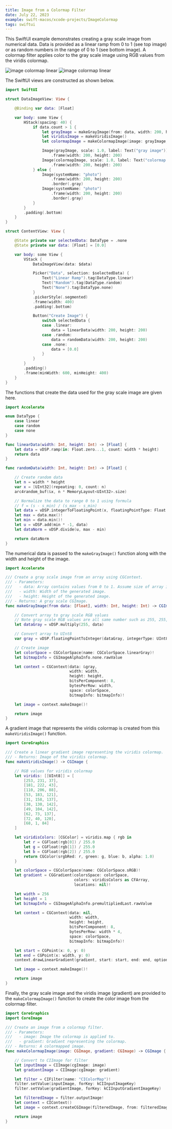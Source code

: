 ```yaml
---
title: Image from a Colormap Filter
date: July 22, 2023
example: swift-macos/xcode-projects/ImageColormap
tags: swiftui
---
```


This SwiftUI example demonstrates creating a gray scale image from numerical data. Data is provided as a linear ramp from 0 to 1 (see top image) or as random numbers in the range of 0 to 1 (see bottom image). A colormap filter applies color to the gray scale image using RGB values from the viridis colormap.

<img src="../../assets/images/swiftui-image-colormap-linear.png" style="max-width:600px;" alt="image colormap linear">

<img src="../../assets/images/swiftui-image-colormap-random.png" style="max-width:600px;" alt="image colormap linear">

The SwiftUI views are constructed as shown below.

```swift
import SwiftUI

struct DataImageView: View {

    @Binding var data: [Float]

    var body: some View {
        HStack(spacing: 40) {
            if data.count > 1 {
                let grayImage = makeGrayImage(from: data, width: 200, height: 200)
                let viridisImage = makeViridisImage()
                let colormapImage = makeColormapImage(image: grayImage, gradient: viridisImage)

                Image(grayImage, scale: 1.0, label: Text("gray image"))
                    .frame(width: 200, height: 200)
                Image(colormapImage, scale: 1.0, label: Text("colormap image"))
                    .frame(width: 200, height: 200)
            } else {
                Image(systemName: "photo")
                    .frame(width: 200, height: 200)
                    .border(.gray)
                Image(systemName: "photo")
                    .frame(width: 200, height: 200)
                    .border(.gray)
            }
        }
        .padding(.bottom)
    }
}

struct ContentView: View {

    @State private var selectedData: DataType = .none
    @State private var data: [Float] = [0.0]

    var body: some View {
        VStack {
            DataImageView(data: $data)

            Picker("Data", selection: $selectedData) {
                Text("Linear Ramp").tag(DataType.linear)
                Text("Random").tag(DataType.random)
                Text("None").tag(DataType.none)
            }
            .pickerStyle(.segmented)
            .frame(width: 400)
            .padding(.bottom)

            Button("Create Image") {
                switch selectedData {
                case .linear:
                    data = linearData(width: 200, height: 200)
                case .random:
                    data = randomData(width: 200, height: 200)
                case .none:
                    data = [0.0]
                }
            }
        }
        .padding()
        .frame(minWidth: 600, minHeight: 400)
    }
}
```

The functions that create the data used for the gray scale image are given here.

```swift
import Accelerate

enum DataType {
    case linear
    case random
    case none
}

func linearData(width: Int, height: Int) -> [Float] {
    let data = vDSP.ramp(in: Float.zero...1, count: width * height)
    return data
}

func randomData(width: Int, height: Int) -> [Float] {

    // Create random data
    let n = width * height
    var x = [UInt32](repeating: 0, count: n)
    arc4random_buf(&x, n * MemoryLayout<UInt32>.size)

    // Normalize the data to range 0 to 1 using formula
    // f = (s - s_min) / (s_max - s_min)
    let data = vDSP.integerToFloatingPoint(x, floatingPointType: Float.self)
    let max = data.max()!
    let min = data.min()!
    let u = vDSP.add(min * -1, data)
    let dataNorm = vDSP.divide(u, max - min)

    return dataNorm
}
```

The numerical data is passed to the `makeGrayImage()` function along with the width and height of the image.

```swift
import Accelerate

/// Create a gray scale image from an array using CGContext.
/// - Parameters:
///   - data: Array contains values from 0 to 1. Assume size of array is width x height.
///   - width: Width of the generated image.
///   - height: Height of the generated image.
/// - Returns: A gray scale CGImage.
func makeGrayImage(from data: [Float], width: Int, height: Int) -> CGImage {

    // Convert array to gray scale RGB values
    // Note gray scale RGB values are all same number such as 255, 255, 255 and 80, 80, 80
    let dataGray = vDSP.multiply(255, data)

    // Convert array to UInt8
    var gray = vDSP.floatingPointToInteger(dataGray, integerType: UInt8.self, rounding: .towardNearestInteger)

    // Create image
    let colorSpace = CGColorSpace(name: CGColorSpace.linearGray)!
    let bitmapInfo = CGImageAlphaInfo.none.rawValue

    let context = CGContext(data: &gray,
                            width: width,
                            height: height,
                            bitsPerComponent: 8,
                            bytesPerRow: width,
                            space: colorSpace,
                            bitmapInfo: bitmapInfo)!

    let image = context.makeImage()!

    return image
}
```

A gradient image that represents the viridis colormap is created from this `makeViridisImage()` function.

```swift
import CoreGraphics

/// Create a linear gradient image representing the viridis colormap.
/// - Returns: Image of the viridis colormap.
func makeViridisImage() -> CGImage {

    // RGB values for viridis colormap
    let viridis: [[UInt8]] = [
        [253, 231, 37],
        [181, 222, 43],
        [110, 206, 88],
        [53, 183, 121],
        [31, 158, 137],
        [38, 130, 142],
        [49, 104, 142],
        [62, 73, 137],
        [72, 40, 120],
        [68, 1, 84]
    ]

    let viridisColors: [CGColor] = viridis.map { rgb in
        let r = CGFloat(rgb[0]) / 255.0
        let g = CGFloat(rgb[1]) / 255.0
        let b = CGFloat(rgb[2]) / 255.0
        return CGColor(srgbRed: r, green: g, blue: b, alpha: 1.0)
    }

    let colorSpace = CGColorSpace(name: CGColorSpace.sRGB)!
    let gradient = CGGradient(colorsSpace: colorSpace,
                              colors: viridisColors as CFArray,
                              locations: nil)!

    let width = 256
    let height = 1
    let bitmapInfo = CGImageAlphaInfo.premultipliedLast.rawValue

    let context = CGContext(data: nil,
                            width: width,
                            height: height,
                            bitsPerComponent: 8,
                            bytesPerRow: width * 4,
                            space: colorSpace,
                            bitmapInfo: bitmapInfo)!

    let start = CGPoint(x: 0, y: 0)
    let end = CGPoint(x: width, y: 0)
    context.drawLinearGradient(gradient, start: start, end: end, options: [])

    let image = context.makeImage()!

    return image
}
```

Finally, the gray scale image and the viridis image (gradient) are provided to the `makeColormapImage()` function to create the color image from the colormap filter.

```swift
import CoreGraphics
import CoreImage

/// Create an image from a colormap filter.
/// - Parameters:
///   - image: Image the colormap is applied to.
///   - gradient: Gradient representing the colormap.
/// - Returns: A colormapped image.
func makeColormapImage(image: CGImage, gradient: CGImage) -> CGImage {

    // Convert to CIImage for filter
    let inputImage = CIImage(cgImage: image)
    let gradientImage = CIImage(cgImage: gradient)

    let filter = CIFilter(name: "CIColorMap")!
    filter.setValue(inputImage, forKey: kCIInputImageKey)
    filter.setValue(gradientImage, forKey: kCIInputGradientImageKey)

    let filteredImage = filter.outputImage!
    let context = CIContext()
    let image = context.createCGImage(filteredImage, from: filteredImage.extent)!

    return image
}
```
